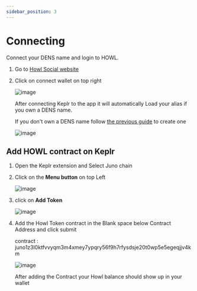 ```yaml
---
sidebar_position: 3
---
```


# Connecting

Connect your DENS name and login to HOWL.

   1) Go to [Howl Social website](https://beta.howl.social/) 
   2) Click on connect wallet on top right
        
        ![image](https://github.com/bilalkhan360/howldocs/blob/main/static/img/image.png)
        
        After connecting Keplr to the app it will automatically Load your alias if you own a DENS name.
        
        If you don't own a DENS name follow [the previous guide](https://github.com/bilalkhan360/howldocs/blob/main/docs/howl-basics/create-user.md#create-a-dens-name)           to create one
        
        ![image](https://github.com/bilalkhan360/howldocs/blob/main/static/img/188917338-7142f137-e52e-4170-b31d-314b1ebc023f.png)
        
        
## Add HOWL contract on Keplr 

   1) Open the Keplr extension and Select Juno chain 
   2) Click on the **Menu button** on top Left 
        
        ![image](https://github.com/bilalkhan360/howldocs/blob/main/static/img/188936491-db697a9c-29a5-4799-b73d-9d4b2e2c837f.png)
        
   3) click on **Add Token** 
        
         ![image](https://github.com/bilalkhan360/howldocs/blob/main/static/img/188937283-027384a2-f5b9-47ee-9c9e-7dfb7c769f53.png)


   4) Add the Howl Token contract in the Blank space below Contract Address and click submit 
        
      contract : juno1z3l0ktfvvyqm3m4xmey7ypqry56f9h7rfysdsje20t0wp5e5egeqjjv4km
      
         ![image](https://github.com/bilalkhan360/howldocs/blob/main/static/img/188937644-83833f75-3d72-4cee-bd60-6d00e4cfdfda.png)
         
      After adding the Contract your Howl balance should show up in your wallet

      
        

